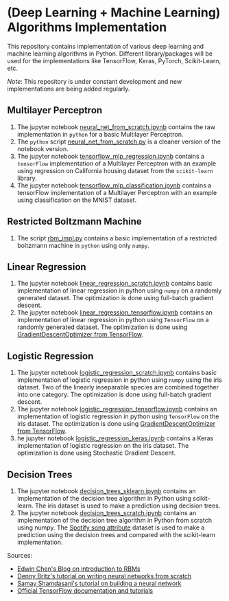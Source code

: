 # (Deep Learning + Machine Learning) Algorithms Implementation
This repository contains implementation of various deep learning and machine learning algorithms in Python. Different library/packages will be used for the implementations like TensorFlow, Keras, PyTorch, Scikit-Learn, etc.

_Note_: This repository is under constant development and new implementations are being added regularly.

## Multilayer Perceptron

1. The jupyter notebook [neural_net_from_scratch.ipynb](https://github.com/adityashrm21/Deep-Learning-Algorithms-Implementation/blob/master/Multilayer_Perceptron/neural_net_from_scratch.ipynb) contains the raw implementation in `python` for a basic Multilayer Perceptron.
2. The `python` script [neural_net_from_scratch.py](https://github.com/adityashrm21/Deep-Learning-Algorithms-Implementation/blob/master/Multilayer_Perceptron/neural_net_from_scratch.py) is a cleaner version of the notebook version.
3. The jupyter notebook [tensorflow_mlp_regression.ipynb](https://github.com/adityashrm21/Deep-Learning-Algorithms-Implementation/blob/master/Multilayer_Perceptron/tensorflow_mlp_regression.ipynb) contains a `tensorFlow` implementation of a Multilayer Perceptron with an example using regression on California housing dataset from the `scikit-learn` library.
4. The jupyter notebook [tensorflow_mlp_classification.ipynb](https://github.com/adityashrm21/Deep-Learning-Algorithms-Implementation/blob/master/Multilayer_Perceptron/tensorflow_mlp_classification.ipynb) contains a tensorFlow implementation of a Multilayer Perceptron with an example using classification on the MNIST dataset.

## Restricted Boltzmann Machine

1. The script [rbm_impl.py](https://github.com/adityashrm21/Deep-Learning-Algorithms-Implementation/blob/master/Restricted_Boltzmann_Machines/rbm_impl.py) contains a basic implementation of a restricted boltzmann machine in `python` using only `numpy`.

## Linear Regression

1. The jupyter notebook [linear_regression_scratch.ipynb](https://github.com/adityashrm21/Deep-Learning-Algorithms-Implementation/blob/master/Linear_Regression/linear_regression_scratch.ipynb) contains basic implementation of linear regression in python using `numpy` on a randomly generated dataset. The optimization is done using full-batch gradient descent.
2. The jupyter notebook [linear_regression_tensorflow.ipynb](https://github.com/adityashrm21/Deep-Learning-Algorithms-Implementation/blob/master/Linear_Regression/linear_regression_tensorflow.ipynb) contains an implementation of linear regression in python using `TensorFlow` on a randomly generated dataset. The optimization is done using [GradientDescentOptimizer from TensorFlow](https://www.tensorflow.org/api_docs/python/tf/train/GradientDescentOptimizer).

## Logistic Regression

1. The jupyter notebook [logistic_regression_scratch.ipynb](https://github.com/adityashrm21/Deep-Learning-Algorithms-Implementation/blob/master/Logistic_Regression/logistic_regression_scratch.ipynb) contains basic implementation of logistic regression in python using `numpy` using the iris dataset. Two of the linearly inseparable species are combined together into one category. The optimization is done using full-batch gradient descent.
2. The jupyter notebook [logistic_regression_tensorflow.ipynb](https://github.com/adityashrm21/Deep-Learning-Algorithms-Implementation/blob/master/Logistic_Regression/logistic_regression_tensorflow.ipynb) contains an implementation of logistic regression in python using `TensorFlow` on the iris dataset. The optimization is done using [GradientDescentOptimizer from TensorFlow](https://www.tensorflow.org/api_docs/python/tf/train/GradientDescentOptimizer).
3. he jupyter notebook [logistic_regression_keras.ipynb](https://github.com/adityashrm21/Deep-Learning-Algorithms-Implementation/blob/master/Logistic_Regression/logistic_regression_keras.ipynb) contains a Keras implementation of logistic regression on the iris dataset. The optimization is done using Stochastic Gradient Descent.

## Decision Trees

1. The jupyter notebook [decision_trees_sklearn.ipynb](https://github.com/adityashrm21/Deep-Learning-Algorithms-Implementation/blob/master/Decision_Trees/decision_trees_sklearn.ipynb) contains an implementation of the decision tree algorithm in Python using scikit-learn. The iris dataset is used to make a prediction using decision trees.
2. The jupyter notebook [decision_trees_scratch.ipynb](https://github.com/adityashrm21/Deep-Learning-Algorithms-Implementation/blob/master/Decision_Trees/decision_tree_scratch.ipynb) contains an implementation of the decision tree algorithm in Python from scratch using numpy. The [Spotify song attribute](https://www.kaggle.com/geomack/spotifyclassification/home) dataset is used to make a prediction using the decision trees and compared with the scikit-learn implementation.


Sources:
- [Edwin Chen's Blog on introduction to RBMs](http://blog.echen.me/2011/07/18/introduction-to-restricted-boltzmann-machines/)
- [Denny Britz's tutorial on writing neural networks from scratch](http://www.wildml.com/2015/09/implementing-a-neural-network-from-scratch/)
- [Samay Shamdasani's tutorial on building a neural network](https://enlight.nyc/projects/neural-network/)
- [Official TensorFlow documentation and tutorials](https://www.tensorflow.org/tutorials/)
